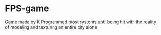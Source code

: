 # FPS-game
Game made by K
Programmed most systems until being hit with the reality of modeling and texturing an entire city alone
